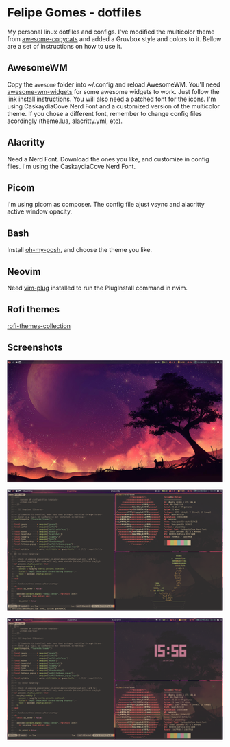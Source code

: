 # Felipe Gomes - dotfiles
My personal linux dotfiles and configs. I've modified the multicolor theme from [awesome-copycats](https://github.com/lcpz/awesome-copycats) and added a Gruvbox style and colors to it.
Bellow are a set of instructions on how to use it.

## AwesomeWM
Copy the ```awesome``` folder into ~/.config and reload AwesomeWM.
You'll need [awesome-wm-widgets](https://github.com/streetturtle/awesome-wm-widgets) for some awesome widgets to work. Just follow the link install instructions.
You will also need a patched font for the icons. I'm using CaskaydiaCove Nerd Font and a customized version of the multicolor theme. If you chose a different font, remember to change config files acordingly (theme.lua, alacritty.yml, etc).

## Alacritty
Need a Nerd Font. Download the ones you like, and customize in config files. I'm using the CaskaydiaCove Nerd Font.

## Picom
I'm using picom as composer. The config file ajust vsync and alacritty active window opacity.

## Bash
Install [oh-my-posh](https://ohmyposh.dev/), and choose the theme you like.

## Neovim
Need [vim-plug](https://github.com/junegunn/vim-plug) installed to run the PlugInstall command in nvim.

## Rofi themes
[rofi-themes-collection](https://githubmemory.com/repo/lr-tech/rofi-themes-collection)

## Screenshots

![](https://github.com/felsangom/dotfiles/blob/main/screenshots/awesome2.png)

![](https://github.com/felsangom/dotfiles/blob/main/screenshots/awesome.png)

![](https://github.com/felsangom/dotfiles/blob/main/screenshots/awesome3.png)
